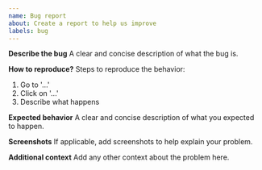 ```yaml
---
name: Bug report
about: Create a report to help us improve
labels: bug
---
```


**Describe the bug**
A clear and concise description of what the bug is.

**How to reproduce?**
Steps to reproduce the behavior:

1. Go to '...'
2. Click on '...'
3. Describe what happens

**Expected behavior**
A clear and concise description of what you expected to happen.

**Screenshots**
If applicable, add screenshots to help explain your problem.

**Additional context**
Add any other context about the problem here.
